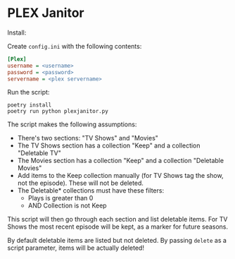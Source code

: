 # PLEX Janitor

Install:

Create `config.ini` with the following contents:

```ini
[Plex]
username = <username>
password = <password>
servername = <plex servername>
```

Run the script:

```shell
poetry install
poetry run python plexjanitor.py
```

The script makes the following assumptions:

- There's two sections: "TV Shows" and "Movies"
- The TV Shows section has a collection "Keep" and a collection "Deletable TV"
- The Movies section has a collection "Keep" and a collection "Deletable Movies"
- Add items to the Keep collection manually (for TV Shows tag the show, not the episode). These will not be deleted.
- The Deletable* collections must have these filters:
  - Plays is greater than 0
  - AND Collection is not Keep

This script will then go through each section and list deletable items. For TV Shows the most recent episode will be kept, as a marker for future seasons.

By default deletable items are listed but not deleted. By passing `delete` as a script parameter, items will be actually deleted!

